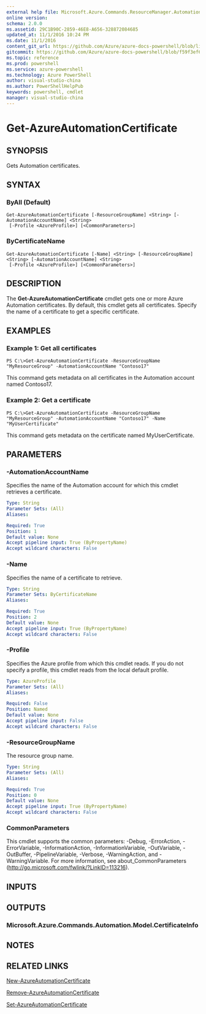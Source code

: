 ```yaml
---
external help file: Microsoft.Azure.Commands.ResourceManager.Automation.dll-Help.xml
online version: 
schema: 2.0.0
ms.assetid: 29C1B90C-2859-46E8-A656-328872084685
updated_at: 11/1/2016 10:24 PM
ms.date: 11/1/2016
content_git_url: https://github.com/Azure/azure-docs-powershell/blob/live/azureps-cmdlets-docs/ResourceManager/AzureRM.Automation/v0.9.8/Get-AzureAutomationCertificate.md
gitcommit: https://github.com/Azure/azure-docs-powershell/blob/f59f3ef60bc592383812213e69fd77ba950759ed/azureps-cmdlets-docs/ResourceManager/AzureRM.Automation/v0.9.8/Get-AzureAutomationCertificate.md
ms.topic: reference
ms.prod: powershell
ms.service: azure-powershell
ms.technology: Azure PowerShell
author: visual-studio-china
ms.author: PowerShellHelpPub
keywords: powershell, cmdlet
manager: visual-studio-china
---
```


# Get-AzureAutomationCertificate

## SYNOPSIS
Gets Automation certificates.

## SYNTAX

### ByAll (Default)
```
Get-AzureAutomationCertificate [-ResourceGroupName] <String> [-AutomationAccountName] <String>
 [-Profile <AzureProfile>] [<CommonParameters>]
```

### ByCertificateName
```
Get-AzureAutomationCertificate [-Name] <String> [-ResourceGroupName] <String> [-AutomationAccountName] <String>
 [-Profile <AzureProfile>] [<CommonParameters>]
```

## DESCRIPTION
The **Get-AzureAutomationCertificate** cmdlet gets one or more Azure Automation certificates.
By default, this cmdlet gets all certificates.
Specify the name of a certificate to get a specific certificate.

## EXAMPLES

### Example 1: Get all certificates
```
PS C:\>Get-AzureAutomationCertificate -ResourceGroupName "MyResourceGroup" -AutomationAccountName "Contoso17"
```

This command gets metadata on all certificates in the Automation account named Contoso17.

### Example 2: Get a certificate
```
PS C:\>Get-AzureAutomationCertificate -ResourceGroupName "MyResourceGroup" -AutomationAccountName "Contoso17" -Name "MyUserCertificate"
```

This command gets metadata on the certificate named MyUserCertificate.

## PARAMETERS

### -AutomationAccountName
Specifies the name of the Automation account for which this cmdlet retrieves a certificate.

```yaml
Type: String
Parameter Sets: (All)
Aliases: 

Required: True
Position: 1
Default value: None
Accept pipeline input: True (ByPropertyName)
Accept wildcard characters: False
```

### -Name
Specifies the name of a certificate to retrieve.

```yaml
Type: String
Parameter Sets: ByCertificateName
Aliases: 

Required: True
Position: 2
Default value: None
Accept pipeline input: True (ByPropertyName)
Accept wildcard characters: False
```

### -Profile
Specifies the Azure profile from which this cmdlet reads.
If you do not specify a profile, this cmdlet reads from the local default profile.

```yaml
Type: AzureProfile
Parameter Sets: (All)
Aliases: 

Required: False
Position: Named
Default value: None
Accept pipeline input: False
Accept wildcard characters: False
```

### -ResourceGroupName
The resource group name.

```yaml
Type: String
Parameter Sets: (All)
Aliases: 

Required: True
Position: 0
Default value: None
Accept pipeline input: True (ByPropertyName)
Accept wildcard characters: False
```

### CommonParameters
This cmdlet supports the common parameters: -Debug, -ErrorAction, -ErrorVariable, -InformationAction, -InformationVariable, -OutVariable, -OutBuffer, -PipelineVariable, -Verbose, -WarningAction, and -WarningVariable. For more information, see about_CommonParameters (http://go.microsoft.com/fwlink/?LinkID=113216).

## INPUTS

## OUTPUTS

### Microsoft.Azure.Commands.Automation.Model.CertificateInfo

## NOTES

## RELATED LINKS

[New-AzureAutomationCertificate](xref:ResourceManager/AzureRM.Automation/v0.9.8/New-AzureAutomationCertificate.md)

[Remove-AzureAutomationCertificate](xref:ResourceManager/AzureRM.Automation/v0.9.8/Remove-AzureAutomationCertificate.md)

[Set-AzureAutomationCertificate](xref:ResourceManager/AzureRM.Automation/v0.9.8/Set-AzureAutomationCertificate.md)


